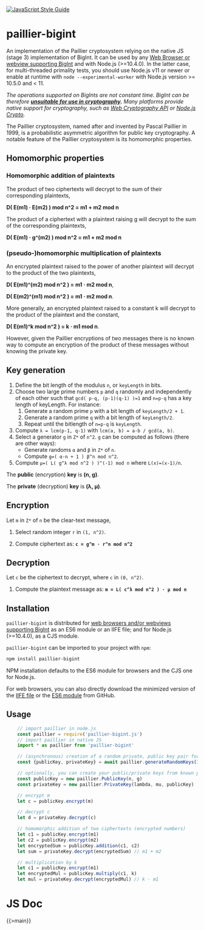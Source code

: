 [![JavaScript Style Guide](https://cdn.rawgit.com/standard/standard/master/badge.svg)](https://github.com/standard/standard)

# paillier-bigint

An implementation of the Paillier cryptosystem relying on the native JS (stage 3) implementation of BigInt. It can be used by any [Web Browser or webview supporting BigInt](https://developer.mozilla.org/en-US/docs/Web/JavaScript/Reference/Global_Objects/BigInt#Browser_compatibility) and with Node.js (>=10.4.0). In the latter case, for multi-threaded primality tests, you should use Node.js v11 or newer or enable at runtime with `node --experimental-worker` with Node.js version >= 10.5.0 and < 11.

_The operations supported on BigInts are not constant time. BigInt can be therefore **[unsuitable for use in cryptography](https://www.chosenplaintext.ca/articles/beginners-guide-constant-time-cryptography.html).** Many platforms provide native support for cryptography, such as [Web Cryptography API](https://w3c.github.io/webcrypto/) or [Node.js Crypto](https://nodejs.org/dist/latest/docs/api/crypto.html)._

The Paillier cryptosystem, named after and invented by Pascal Paillier in 1999, is a probabilistic asymmetric algorithm for public key cryptography. A notable feature of the Paillier cryptosystem is its homomorphic properties.

## Homomorphic properties

### Homomorphic addition of plaintexts

The product of two ciphertexts will decrypt to the sum of their corresponding plaintexts,

**D( E(m1) · E(m2) ) mod n^2 = m1 + m2 mod n**

The product of a ciphertext with a plaintext raising g will decrypt to the sum of the corresponding plaintexts,

**D( E(m1) · g^(m2) ) mod n^2 = m1 + m2 mod n**

### (pseudo-)homomorphic multiplication of plaintexts

An encrypted plaintext raised to the power of another plaintext will decrypt to the product of the two plaintexts,

**D( E(m1)^(m2) mod n^2 ) = m1 · m2 mod n**,

**D( E(m2)^(m1) mod n^2 ) = m1 · m2 mod n**.

More generally, an encrypted plaintext raised to a constant k will decrypt to the product of the plaintext and the
constant,

**D( E(m1)^k mod n^2 ) = k · m1 mod n**.

However, given the Paillier encryptions of two messages there is no known way to compute an encryption of the product of
these messages without knowing the private key.

## Key generation

1. Define the bit length of the modulus `n`, or `keyLength` in bits.
2. Choose two large prime numbers `p` and `q` randomly and independently of each other such that `gcd( p·q, (p-1)(q-1) )=1` and `n=p·q` has a key length of keyLength. For instance:
   1. Generate a random prime `p` with a bit length of `keyLength/2 + 1`.
   2. Generate a random prime `q` with a bit length of `keyLength/2`.
   3. Repeat until the bitlength of `n=p·q` is `keyLength`.
3. Compute `λ = lcm(p-1, q-1)` with `lcm(a, b) = a·b / gcd(a, b)`.
4. Select a generator `g` in `Z*` of `n^2`. `g` can be computed as follows (there are other ways):
   * Generate randoms `α` and `β` in `Z*` of `n`. 
   * Compute `g=( α·n + 1 ) β^n mod n^2`.
5. Compute `μ=( L( g^λ mod n^2 ) )^(-1) mod n` where `L(x)=(x-1)/n`.
   
The **public** (encryption) **key** is **(n, g)**.

The **private** (decryption) **key** is **(λ, μ)**. 
  
## Encryption
Let `m` in `Z*` of `n` be the clear-text message,

1. Select random integer `r` in `(1, n^2)`.

2. Compute ciphertext as: **`c = g^m · r^n mod n^2`**

## Decryption
Let `c` be the ciphertext to decrypt, where `c` in `(0, n^2)`.

1. Compute the plaintext message as: **`m = L( c^λ mod n^2 ) · μ mod n`**

## Installation
`paillier-bigint` is distributed for [web browsers and/or webviews supporting BigInt](https://developer.mozilla.org/en-US/docs/Web/JavaScript/Reference/Global_Objects/BigInt#Browser_compatibility) as an ES6 module or an IIFE file; and for Node.js (>=10.4.0), as a CJS module.

`paillier-bigint` can be imported to your project with `npm`:
```bash
npm install paillier-bigint
```

NPM installation defaults to the ES6 module for browsers and the CJS one for Node.js.

For web browsers, you can also directly download the minimized version of the [IIFE file](https://aw.githubusercontent.com/juanelas/paillier-bigint/master/dist/index.browser.bundle.js) or the [ES6 module](https://raw.githubusercontent.com/juanelas/paillier-bigint/master/dist/index.browser.bundle.mod.js) from GitHub.

## Usage

```javascript
    // import paillier in node.js
    const paillier = require('paillier-bigint.js')
    // import paillier in native JS
    import * as paillier from 'paillier-bigint'

    // (asynchronous) creation of a random private, public key pair for the Paillier cryptosystem
    const {publicKey, privateKey} = await paillier.generateRandomKeys(3072)

    // optionally, you can create your public/private keys from known parameters
    const publicKey = new paillier.PublicKey(n, g)
    const privateKey = new paillier.PrivateKey(lambda, mu, publicKey)

    // encrypt m
    let c = publicKey.encrypt(m)

    // decrypt c
    let d = privateKey.decrypt(c)

    // homomorphic addition of two ciphertexts (encrypted numbers)
    let c1 = publicKey.encrypt(m1)
    let c2 = publicKey.encrypt(m2)
    let encryptedSum = publicKey.addition(c1, c2)
    let sum = privateKey.decrypt(encryptedSum) // m1 + m2

    // multiplication by k
    let c1 = publicKey.encrypt(m1)
    let encryptedMul = publicKey.multiply(c1, k)
    let mul = privateKey.decrypt(encryptedMul) // k · m1
```

# JS Doc

{{>main}}
